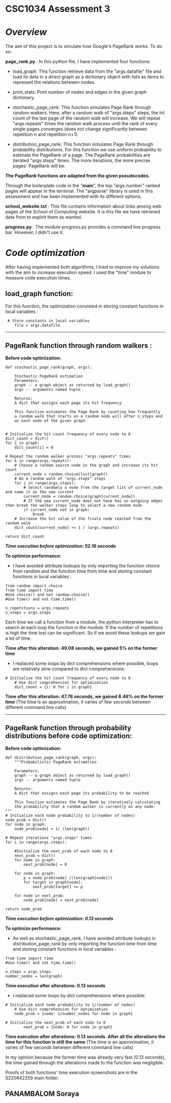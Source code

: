 **CSC1034 Assessment 3**
========================

*Overview*
========

The aim of this project is to simulate how Google's PageRank works.
To do so:

**page_rank.py** : In this python file, I have implemented four functions:

- load_graph: This function retrieve data from the "args.datafile" file and load its data in a direct graph as 
a dictionary object with lists as items to represent the relations between nodes.

- print_stats: Print number of nodes and edges in the given graph dictionary.

- stochastic_page_rank: This function simulates Page Rank through random walkers. Here, after a random walk 
of "args.steps" steps, the hit count of the last page of the random walk will increase. We will repeat 
"args.repeats" times the random walk process until the rank of every single pages converges (does not change 
significantly between repetition n and repetition n+1).

- distribution_page_rank: This function simulates Page Rank through probability distributions. For this function we use
uniform probability to estimate the PageRank of a page. The PageRank probabilities are iterated "args.steps" times. 
The more iterations, the more precise pages' PageRank will be.

**The PageRank functions are adapted from the given pseudocodes.**

Through the boilerplate code in the "__main__", the top "args.number" ranked pages will appear in the terminal.
The "argparse" library is used in this assessment and has been implemented with its different options.

**school_website.txt** : This file contains information about links among web pages of the School of Computing website.
It is this file we have retrieved data from to exploit them as wanted.

**progress.py** : The module progress.py provides a command line progress bar. However, I didn't use it.



*Code optimization*
===================

After having implemented both algorithms, I tried to improve my solutions with the aim to increase execution speed. 
I used the "time" module to measure code execution times.

**load_graph function:**
--------------------------------

For this function, the optimization consisted in storing constant functions in local variables :

~~~~
 # Store constants in local variables
    file = args.datafile
~~~~

------------------------------------------------------------------------------------------------

**PageRank function through random walkers :**
-------------------------------------------------

**Before code optimization:**

    def stochastic_page_rank(graph, args):
        
        Stochastic PageRank estimation
        Parameters:
        graph -- a graph object as returned by load_graph()
        args -- arguments named tuple

        Returns:
        A dict that assigns each page its hit frequency

        This function estimates the Page Rank by counting how frequently
        a random walk that starts on a random node will after n_steps end
        on each node of the given graph.

    
    # Initialize the hit count frequency of every node to 0
    dict_count = dict()
    for i in graph:
        dict_count[i] = 0

    # Repeat the random walker process "args.repeats" times
    for k in range(args.repeats):
        # Choose a random source node in the graph and increase its hit count
        current_node = random.choice(list(graph))
        # Do a random walk of "args.steps" steps
        for j in range(args.steps):
            # Select randomly a node from the target list of current_node and name it as the new current
            current_node = random.choice(graph[current_node])
            # If the new current_node does not have has no outgoing edges then break the walker steps loop to select a new random node
            if current_node not in graph:
                break
        # Increase the hit value of the finale node reached from the random walk
        dict_count[current_node] += 1 / (args.repeats)

    return dict_count

**_Time execution before optimization: 52.16 seconds_**


**To optimize performance:**

- I have avoided attribute lookups by only importing the function choice from random and the function time from time
and storing constant functions in local variables :
~~~~
from random import choice
from time import time
#Use choice() and not random.choice()
#Use time() and not time.time()

n_repetitions = args.repeats
n_steps = args.steps
~~~~

Each time we call a function from a module, the python interpreter has to search at each loop the function in the module.
If the number of repetitions is high the time lost can be significant. So if we avoid these lookups we gain a lot of time.

**Time after this alteration: 49.08 seconds, we gained 5% on the former time**

- I replaced some loops by dict comprehensions where possible, loops are relatively slow compared to dict comprehensions:
~~~~
# Initialize the hit count frequency of every node to 0
    # Use dict comprehension for optimization
    dict_count = {i: 0 for i in graph}
~~~~

**Time after this alteration: 47.76 seconds, we gained 8.46% on the former time**
(The time is an approximation, it varies of few seconds between different command line calls)


------------------------------------------------------------------------------------------------

**PageRank function through probability distributions before code optimization:**
---------------------------------------------------------------------------------

**Before code optimization:**

    def distribution_page_rank(graph, args):
        """Probabilistic PageRank estimation

        Parameters:
        graph -- a graph object as returned by load_graph()
        args -- arguments named tuple

        Returns:
        A dict that assigns each page its probability to be reached

        This function estimates the Page Rank by iteratively calculating
        the probability that a random walker is currently on any node.
    """
    # Initialize each node probability to 1/(number of nodes)
    node_prob = dict()
    for node in graph:
        node_prob[node] = 1/ (len(graph))

    # Repeat iterations "args.steps" times
    for i in range(args.steps):

        #Initialize the next_prob of each node to 0
        next_prob = dict()
        for node in graph:
            next_prob[node] = 0

        for node in graph:
            p = node_prob[node] /(len(graph[node]))
            for target in graph[node]:
                next_prob[target] += p

        for node in next_prob:
            node_prob[node] = next_prob[node]

    return node_prob

**_Time execution before optimization: 0.13 seconds_**


**To optimize performance:**

- As well as stochastic_page_rank, I have avoided attribute lookups in distribution_page_rank by only importing the 
function time from time and storing constant functions in local variables :
~~~~
from time import time
#Use time() and not time.time()

n_steps = args.steps
number_nodes = len(graph)
~~~~

**Time execution after alterations: 0.13 seconds**
 
- I replaced some loops by dict comprehensions where possible:
~~~~
# Initialize each node probability to 1/(number of nodes)
    # Use dict comprehension for optimization
    node_prob = {node: 1/number_nodes for node in graph}

# Initialize the next_prob of each node to 0
        next_prob = {node: 0 for node in graph}
~~~~

**Time execution after alterations: 0.13 seconds. After all the alterations the time for this function is still the same**
(The time is an approximation, it varies of few seconds between different command line calls)

In my opinion because the former time was already very fast (0.13 seconds), the time gained through the alterations made 
to the function was negligible. 

Proofs of both functions' time execution screenshots are in the S220642259 main folder.


PANAMBALOM Soraya
-----------------